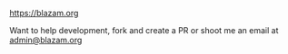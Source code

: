https://blazam.org

Want to help development, fork and create a PR or shoot me an email at admin@blazam.org
